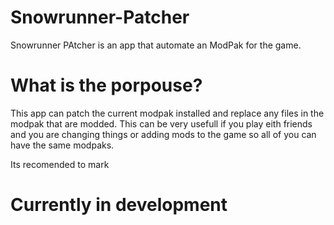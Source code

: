 # Snowrunner-Patcher

Snowrunner PAtcher is an app that automate an ModPak for the game.

# What is the porpouse?

This app can patch the current modpak installed and replace any files in the modpak that are modded.
This can be very usefull if you play eith friends and you are changing things or adding mods to the game so all of you can have the same modpaks.

Its recomended to mark
# Currently in development

